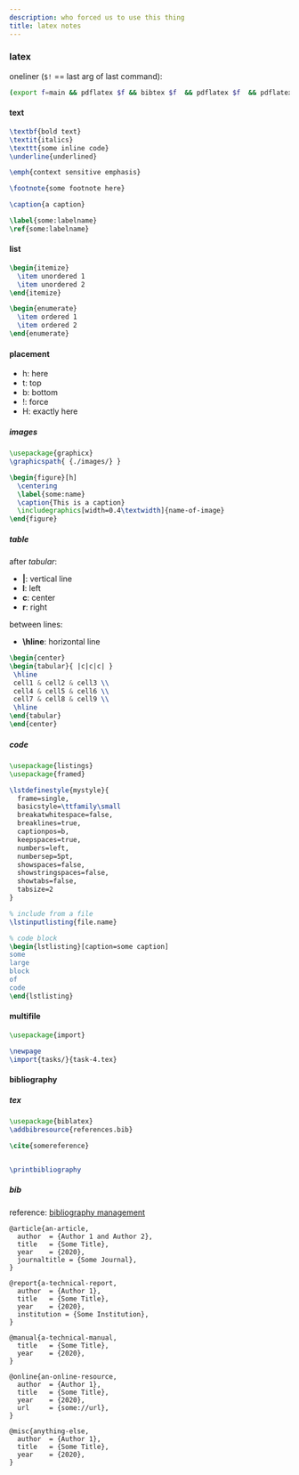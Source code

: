 ```yaml
---
description: who forced us to use this thing
title: latex notes
---
```


### latex

oneliner (`$!` == last arg of last command):

```bash
(export f=main && pdflatex $f && bibtex $f  && pdflatex $f  && pdflatex $f)>/dev/null
```

#### text

```latex
\textbf{bold text}
\textit{italics}
\texttt{some inline code}
\underline{underlined}

\emph{context sensitive emphasis}

\footnote{some footnote here}

\caption{a caption}

\label{some:labelname}
\ref{some:labelname}
```

#### list

```latex
\begin{itemize}
  \item unordered 1
  \item unordered 2
\end{itemize}

\begin{enumerate}
  \item ordered 1
  \item ordered 2
\end{enumerate}
```

#### placement

- h: here
- t: top
- b: bottom
- !: force
- H: exactly here

##### images

```latex
\usepackage{graphicx}
\graphicspath{ {./images/} }

\begin{figure}[h]
  \centering
  \label{some:name}
  \caption{This is a caption}
  \includegraphics[width=0.4\textwidth]{name-of-image}
\end{figure}
```

##### table

after _tabular_:

- **|**: vertical line
- **l**: left
- **c**: center
- **r**: right

between lines:

- **\hline**: horizontal line

```latex
\begin{center}
\begin{tabular}{ |c|c|c| }
 \hline
 cell1 & cell2 & cell3 \\
 cell4 & cell5 & cell6 \\
 cell7 & cell8 & cell9 \\
 \hline
\end{tabular}
\end{center}
```

##### code

```latex
\usepackage{listings}
\usepackage{framed}

\lstdefinestyle{mystyle}{
  frame=single,
  basicstyle=\ttfamily\small
  breakatwhitespace=false,
  breaklines=true,
  captionpos=b,
  keepspaces=true,
  numbers=left,
  numbersep=5pt,
  showspaces=false,
  showstringspaces=false,
  showtabs=false,
  tabsize=2
}

% include from a file
\lstinputlisting{file.name}

% code block
\begin{lstlisting}[caption=some caption]
some
large
block
of
code
\end{lstlisting}
```

#### multifile

```latex
\usepackage{import}

\newpage
\import{tasks/}{task-4.tex}
```

#### bibliography

##### tex

```latex
\usepackage{biblatex}
\addbibresource{references.bib}

\cite{somereference}


\printbibliography
```

##### bib

reference: [bibliography management](https://en.wikibooks.org/wiki/LaTeX/Bibliography_Management)

```
@article{an-article,
  author  = {Author 1 and Author 2},
  title   = {Some Title},
  year    = {2020},
  journaltitle = {Some Journal},
}

@report{a-technical-report,
  author  = {Author 1},
  title   = {Some Title},
  year    = {2020},
  institution = {Some Institution},
}

@manual{a-technical-manual,
  title   = {Some Title},
  year    = {2020},
}

@online{an-online-resource,
  author  = {Author 1},
  title   = {Some Title},
  year    = {2020},
  url     = {some://url},
}

@misc{anything-else,
  author  = {Author 1},
  title   = {Some Title},
  year    = {2020},
}
```

